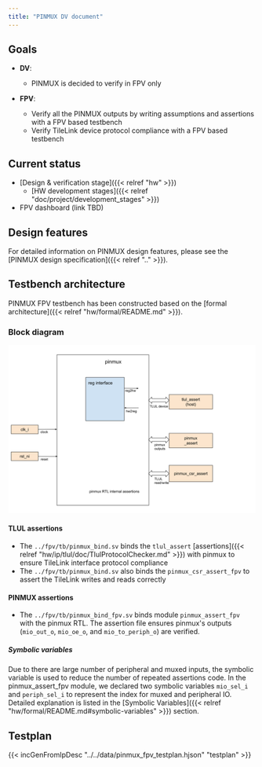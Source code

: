 ```yaml
---
title: "PINMUX DV document"
---
```


## Goals
* **DV**:
  * PINMUX is decided to verify in FPV only

* **FPV**:
  * Verify all the PINMUX outputs by writing assumptions and assertions with a FPV based testbench
  * Verify TileLink device protocol compliance with a FPV based testbench

## Current status
* [Design & verification stage]({{< relref "hw" >}})
  * [HW development stages]({{< relref "doc/project/development_stages" >}})
* FPV dashboard (link TBD)

## Design features
For detailed information on PINMUX design features, please see the
[PINMUX design specification]({{< relref ".." >}}).

## Testbench architecture
PINMUX FPV testbench has been constructed based on the [formal architecture]({{< relref "hw/formal/README.md" >}}).

### Block diagram
![Block diagram](fpv.svg)

#### TLUL assertions
* The `../fpv/tb/pinmux_bind.sv` binds the `tlul_assert` [assertions]({{< relref "hw/ip/tlul/doc/TlulProtocolChecker.md" >}}) with pinmux to ensure TileLink interface protocol compliance
* The `../fpv/tb/pinmux_bind.sv` also binds the `pinmux_csr_assert_fpv` to assert the TileLink writes and reads correctly

#### PINMUX assertions
* The `../fpv/tb/pinmux_bind_fpv.sv` binds module `pinmux_assert_fpv` with the pinmux RTL.
The assertion file ensures pinmux's outputs (`mio_out_o`, `mio_oe_o`, and `mio_to_periph_o`) are verified.

##### Symbolic variables
Due to there are large number of peripheral and muxed inputs, the symbolic variable is used to reduce the number of repeated assertions code.
In the pinmux_assert_fpv module, we declared two symbolic variables `mio_sel_i` and `periph_sel_i` to represent the index for muxed and peripheral IO.
Detailed explanation is listed in the [Symbolic Variables]({{< relref "hw/formal/README.md#symbolic-variables" >}}) section.

## Testplan
{{< incGenFromIpDesc "../../data/pinmux_fpv_testplan.hjson" "testplan" >}}
